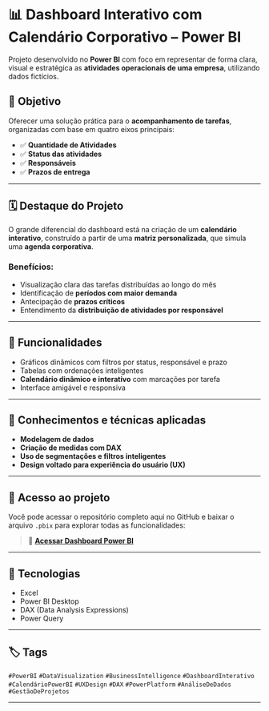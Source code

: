 # 📊 Dashboard Interativo com Calendário Corporativo – Power BI

Projeto desenvolvido no **Power BI** com foco em representar de forma clara, visual e estratégica as **atividades operacionais de uma empresa**, utilizando dados fictícios.

## 🎯 Objetivo

Oferecer uma solução prática para o **acompanhamento de tarefas**, organizadas com base em quatro eixos principais:

- ✅ **Quantidade de Atividades**
- ✅ **Status das atividades**
- ✅ **Responsáveis**
- ✅ **Prazos de entrega**

---

## 🗓️ Destaque do Projeto

O grande diferencial do dashboard está na criação de um **calendário interativo**, construído a partir de uma **matriz personalizada**, que simula uma **agenda corporativa**.

### Benefícios:

- Visualização clara das tarefas distribuídas ao longo do mês
- Identificação de **períodos com maior demanda**
- Antecipação de **prazos críticos**
- Entendimento da **distribuição de atividades por responsável**

---

## 📌 Funcionalidades

- Gráficos dinâmicos com filtros por status, responsável e prazo
- Tabelas com ordenações inteligentes
- **Calendário dinâmico e interativo** com marcações por tarefa
- Interface amigável e responsiva

---

## 🧠 Conhecimentos e técnicas aplicadas

- **Modelagem de dados**
- **Criação de medidas com DAX**
- **Uso de segmentações e filtros inteligentes**
- **Design voltado para experiência do usuário (UX)**

---

## 📂 Acesso ao projeto

Você pode acessar o repositório completo aqui no GitHub e baixar o arquivo `.pbix` para explorar todas as funcionalidades:

> 🔗 **[Acessar Dashboard Power BI](https://app.powerbi.com/view?r=eyJrIjoiOGRiMTY3YzAtYjExOS00NDZhLWI0MTgtNzJiNDY1ZWViZGViIiwidCI6ImRmNzFmNmJiLWUzY2MtNGY1Yi1iNTMyLTc5ZGUyNjFiNTFhMiJ9)**
---

## 🚀 Tecnologias

- Excel
- Power BI Desktop
- DAX (Data Analysis Expressions)
- Power Query

---

## 🏷️ Tags

`#PowerBI` `#DataVisualization` `#BusinessIntelligence` `#DashboardInterativo` `#CalendárioPowerBI` `#UXDesign` `#DAX` `#PowerPlatform` `#AnáliseDeDados` `#GestãoDeProjetos`

---

